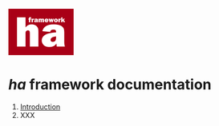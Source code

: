 ![ha framework](https://github.com/itrnka/ha-framework/blob/master/docs/img/ha-logo.png "ha framework")

# *ha* framework documentation

1. [Introduction](introduction.md)
2. XXX